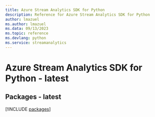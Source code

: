 ```yaml
---
title: Azure Stream Analytics SDK for Python
description: Reference for Azure Stream Analytics SDK for Python
author: lmazuel
ms.author: lmazuel
ms.data: 09/13/2023
ms.topic: reference
ms.devlang: python
ms.service: streamanalytics
---
```

# Azure Stream Analytics SDK for Python - latest
## Packages - latest
[!INCLUDE [packages](stream-analytics-index.md)]